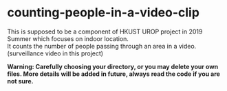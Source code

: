 # counting-people-in-a-video-clip
This is supposed to be a component of HKUST UROP project in 2019 Summer which focuses on indoor location.  
It counts the number of people passing through an area in a video. (surveillance video in this project)

**Warning: Carefully choosing your directory, or you may delete your own files. More details will be added in future, always read the code if you are not sure.**
